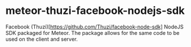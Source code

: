 meteor-thuzi-facebook-nodejs-sdk
=======================

Facebook (Thuzi)[https://github.com/Thuzi/facebook-node-sdk] NodeJS SDK packaged for Meteor. The package allows for the same code to be used on the client and server.
